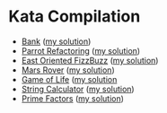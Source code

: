 # Kata Compilation

- [Bank](https://github.com/sandromancuso/Bank-kata) ([my solution](https://github.com/nphumbert/kata-bank))
- [Parrot Refactoring](https://github.com/emilybache/Parrot-Refactoring-Kata) ([my solution](https://github.com/nphumbert/kata-parrot-refactoring))
- [East Oriented FizzBuzz](http://www.draconianoverlord.com/2013/04/12/east-oriented-programming.html) ([my solution](https://github.com/nphumbert/kata-east-fizzbuzz))
- [Mars Rover](http://www.techinterviewpuzzles.com/2010/09/mars-rovers-thoughtworks-puzzles.html) ([my solution](https://github.com/nphumbert/kata-mars-rover))
- [Game of Life](http://codingdojo.org/cgi-bin/index.pl?action=browse&id=KataGameOfLife) ([my solution](https://github.com/nphumbert/kata-game-of-life)
- [String Calculator](http://osherove.com/tdd-kata-1/ ) ([my solution](https://github.com/nphumbert/kata-string-calculator))
- [Prime Factors](http://butunclebob.com/ArticleS.UncleBob.ThePrimeFactorsKata) ([my solution](https://github.com/nphumbert/kata-prime-factors))
